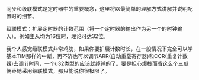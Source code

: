   同步和级联模式是定时器中的重要概念，这里将以最简单的理解方式讲解并说明配置时的细节。

  级联模式：扩展定时器的计数范围（将一个定时器的输出作为另一个的时钟输入）。例如主从均为16位时，理论可达32位。

  我个人感觉级联模式非常鸡肋，如果你要扩展计数时长，在一般情况下完全可以学基本TIM那样的中断，再不济也可以调节ARR(自动重载寄存器)和CCR(重复计数器)去调节时间，一个u32类型的应该就绰绰的了。要是担心爆栈而省这么个三瓜俩枣地采用级联模式，那只能说你很极限了。

  

